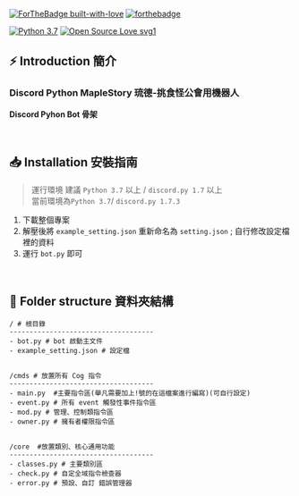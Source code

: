 [![ForTheBadge built-with-love](http://ForTheBadge.com/images/badges/built-with-love.svg)](https://GitHub.com/Naereen/)
[![forthebadge](https://forthebadge.com/images/badges/made-with-python.svg)](https://forthebadge.com)

[![Python 3.7](https://img.shields.io/badge/python-3.7-blue.svg)](https://www.python.org/downloads/release/python-3716/)
[![Open Source Love svg1](https://badges.frapsoft.com/os/v1/open-source.svg?v=103)](https://github.com/ellerbrock/open-source-badges/)


## ⚡ Introduction 簡介

### **Discord Python MapleStory 琉德-挑食怪公會用機器人**

**Discord Pyhon Bot 骨架**

<br>

## 📥 Installation 安裝指南
> 運行環境 建議 `Python 3.7` 以上 / `discord.py 1.7` 以上<br>當前環境為`Python 3.7`/ `discord.py 1.7.3`

1. 下載整個專案  
2.  解壓後將 `example_setting.json` 重新命名為 `setting.json` ; 自行修改設定檔裡的資料  
3. 運行 `bot.py` 即可

<br>

## 🔩 Folder structure 資料夾結構
```
/ # 根目錄
------------------------------------
- bot.py # bot 啟動主文件
- example_setting.json # 設定檔


/cmds # 放置所有 Cog 指令
------------------------------------
- main.py  #主要指令區(舉凡需要加上!號的在這檔案進行編寫)(可自行設定)
- event.py # 所有 event 觸發性事件指令區
- mod.py # 管理、控制類指令區
- owner.py # 擁有者權限指令區


/core  #放置類別、核心通用功能
------------------------------------
- classes.py # 主要類別區
- check.py # 自定全域指令檢查器
- error.py # 預設、自訂 錯誤管理器
```
